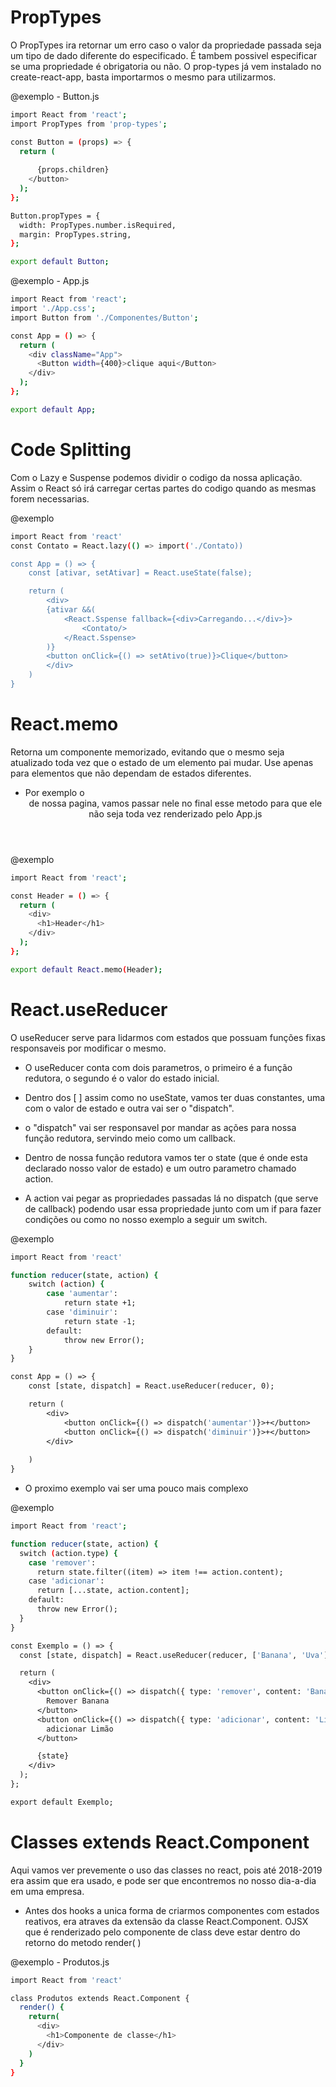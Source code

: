 # PropTypes #

O PropTypes ira retornar um erro caso o valor da propriedade passada seja um tipo de dado diferente do especificado. É tambem possivel especificar se uma propriedade é obrigatoria ou não. O prop-types já vem instalado no create-react-app, basta importarmos o mesmo para utilizarmos.

@exemplo - Button.js
```bash
import React from 'react';
import PropTypes from 'prop-types';

const Button = (props) => {
  return (
    
      {props.children}
    </button>
  );
};

Button.propTypes = {
  width: PropTypes.number.isRequired,
  margin: PropTypes.string,
};

export default Button;
```

@exemplo - App.js
```bash
import React from 'react';
import './App.css';
import Button from './Componentes/Button';

const App = () => {
  return (
    <div className="App">
      <Button width={400}>clique aqui</Button>
    </div>
  );
};

export default App;
```

# Code Splitting # 

Com o Lazy e Suspense podemos dividir o codigo da nossa aplicação. Assim o React só irá carregar certas partes do codigo quando as mesmas forem necessarias.

@exemplo
```bash
import React from 'react'
const Contato = React.lazy(() => import('./Contato))

const App = () => {
    const [ativar, setAtivar] = React.useState(false);

    return (
        <div>
        {ativar &&(
            <React.Sspense fallback={<div>Carregando...</div>}>
                <Contato/>
            </React.Sspense>
        )}
        <button onClick={() => setAtivo(true)}>Clique</button>
        </div>
    )
}
```

# React.memo #

Retorna um componente memorizado, evitando que o mesmo seja atualizado toda vez que o estado de um elemento pai mudar. Use apenas para elementos que não dependam de estados diferentes.

* Por exemplo o <Header/> de nossa pagina, vamos passar nele no final esse metodo para que ele não seja toda vez renderizado pelo App.js

@exemplo
```bash
import React from 'react';

const Header = () => {
  return (
    <div>
      <h1>Header</h1>
    </div>
  );
};

export default React.memo(Header);
```
# React.useReducer #

O useReducer serve para lidarmos com estados que possuam funções fixas responsaveis por modificar o mesmo.

* O useReducer conta com dois parametros, o primeiro é a função redutora, o segundo é o valor do estado inicial.

* Dentro dos [ ] assim como no useState, vamos ter duas constantes, uma com o valor de estado e outra vai ser o "dispatch".

* o "dispatch" vai ser responsavel por mandar as ações para nossa função redutora, servindo meio como um callback.

* Dentro de nossa função redutora vamos ter o state (que é onde esta declarado nosso valor de estado) e um outro parametro chamado action.

* A action vai pegar as propriedades passadas lá no dispatch (que serve de callback) podendo usar essa propriedade junto com um if para fazer condições ou como no nosso exemplo a seguir um switch.

@exemplo
```bash
import React from 'react'

function reducer(state, action) {
    switch (action) {
        case 'aumentar':
            return state +1;
        case 'diminuir':
            return state -1;
        default: 
            throw new Error();
    }
}

const App = () => {
    const [state, dispatch] = React.useReducer(reducer, 0);

    return (
        <div>
            <button onClick={() => dispatch('aumentar')}>+</button>
            <button onClick={() => dispatch('diminuir')}>+</button>
        </div>
        
    )
}
```

* O proximo exemplo vai ser uma pouco mais complexo

@exemplo 
```bash
import React from 'react';

function reducer(state, action) {
  switch (action.type) {
    case 'remover':
      return state.filter((item) => item !== action.content);
    case 'adicionar':
      return [...state, action.content];
    default:
      throw new Error();
  }
}

const Exemplo = () => {
  const [state, dispatch] = React.useReducer(reducer, ['Banana', 'Uva']);

  return (
    <div>
      <button onClick={() => dispatch({ type: 'remover', content: 'Banana' })}>
        Remover Banana
      </button>
      <button onClick={() => dispatch({ type: 'adicionar', content: 'Limão' })}>
        adicionar Limão
      </button>

      {state}
    </div>
  );
};

export default Exemplo;
```
# Classes extends React.Component #

Aqui vamos ver prevemente o uso das classes no react, pois até 2018-2019 era assim que era usado, e pode ser que encontremos no nosso dia-a-dia em uma empresa.

* Antes dos hooks a unica forma de criarmos componentes com estados reativos, era atraves da extensão da classe React.Component. OJSX que é renderizado pelo componente de class deve estar dentro do retorno do metodo render( )

@exemplo - Produtos.js
```bash
import React from 'react'

class Produtos extends React.Component {
  render() {
    return(
      <div>
        <h1>Componente de classe</h1>
      </div>
    )
  }
}
```